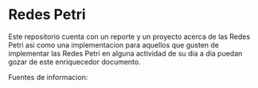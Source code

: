 # Redes Petri
Este repositorio cuenta con un reporte y un proyecto acerca de las Redes Petri asi como una implementacion para aquellos que gusten de implementar las Redes Petri en alguna actividad de su dia a dia puedan gozar de este enriquecedor documento.

Fuentes de informacion:
